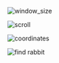 ![window_size](https://user-images.githubusercontent.com/57180152/88903510-c9bcbd00-d28e-11ea-8c17-7f20b8f0f9bd.gif)

![scroll](https://user-images.githubusercontent.com/57180152/88969967-9577e980-d2ec-11ea-9337-969b5b880967.gif)

![coordinates](https://user-images.githubusercontent.com/57180152/88970092-c48e5b00-d2ec-11ea-921d-9a248c4a0d13.gif)

![find rabbit](https://user-images.githubusercontent.com/57180152/88970447-6615ac80-d2ed-11ea-9360-50338847cf30.gif)